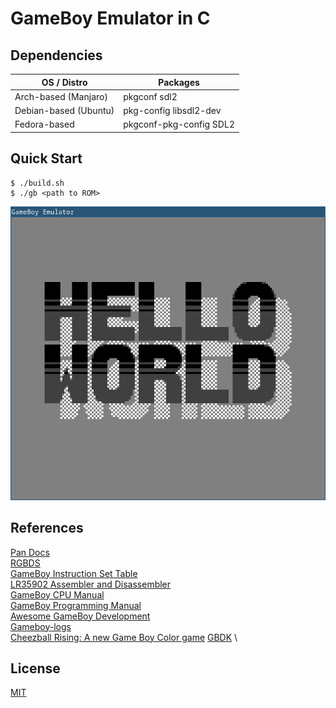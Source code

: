 # GameBoy Emulator in C

## Dependencies
| OS / Distro           | Packages                |
|-----------------------|-------------------------|
| Arch-based (Manjaro)  | pkgconf sdl2            |
| Debian-based (Ubuntu) | pkg-config libsdl2-dev  |
| Fedora-based          | pkgconf-pkg-config SDL2 |

## Quick Start
```console
$ ./build.sh
$ ./gb <path to ROM>
```

![GameBoy Boot](./screenshot.png)

## References
[Pan Docs](https://gbdev.io/pandocs/) \
[RGBDS](https://rgbds.gbdev.io/) \
[GameBoy Instruction Set Table](https://www.pastraiser.com/cpu/gameboy/gameboy_opcodes.html) \
[LR35902 Assembler and Disassembler](https://github.com/herrhotzenplotz/lr35902as/) \
[GameBoy CPU Manual](http://marc.rawer.de/Gameboy/Docs/GBCPUman.pdf) \
[GameBoy Programming Manual](https://ia903208.us.archive.org/9/items/GameBoyProgManVer1.1/GameBoyProgManVer1.1.pdf) \
[Awesome GameBoy Development](https://github.com/gbdev/awesome-gbdev) \
[Gameboy-logs](https://github.com/wheremyfoodat/Gameboy-logs) \
[Cheezball Rising: A new Game Boy Color game](https://eev.ee/everything/tags/cheezball-rising/)
[GBDK](https://github.com/gbdk-2020/gbdk-2020) \

## License
[MIT](./LICENSE)
